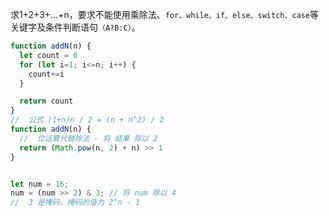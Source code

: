 求1+2+3+...+n，要求不能使用乘除法、`for、while、if、else、switch、case`等关键字及条件判断语句`（A?B:C）`。

```js
function addN(n) {
  let count = 0
  for (let i=1; i<=n; i++) {
    count+=i
  }

  return count
}
//  公式 (1+n)n / 2 = (n + n^2) / 2
function addN(n) {
  //  位运算代替除法 - 将 结果 除以 2
  return (Math.pow(n, 2) + n) >> 1
}


let num = 16;
num = (num >> 2) & 3; // 将 num 除以 4
//  3 是掩码，掩码的值为 2^n - 1
```